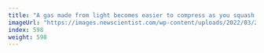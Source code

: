 ```yaml
---
title: "A gas made from light becomes easier to compress as you squash it"
imageUrl: "https://images.newscientist.com/wp-content/uploads/2022/03/24162058/SEI_95244471.jpg?width=600"
index: 598
weight: 598
---
```


